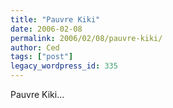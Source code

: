 ```yaml
---
title: "Pauvre Kiki"
date: 2006-02-08
permalink: 2006/02/08/pauvre-kiki/
author: Ced
tags: ["post"]
legacy_wordpress_id: 335
---
```


Pauvre Kiki...

<object width="425" height="350"><param name="movie" value="http://www.youtube.com/v/0cF2vFUn7Qg"></param><param name="wmode" value="transparent"></param><embed src="http://www.youtube.com/v/0cF2vFUn7Qg" type="application/x-shockwave-flash" width="425" height="350" wmode="transparent"></embed></object>

<!-- excerpt -->
